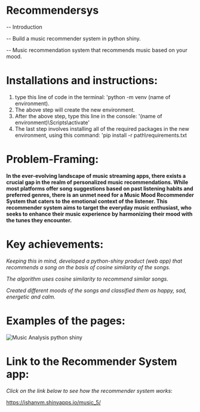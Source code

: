 # Recommendersys
-- Introduction

-- Build a music recommender system in python shiny.

-- Music recommendation system that recommends music based on your mood. 

# Installations and instructions:
1. type this line of code in the terminal: 'python -m venv (name of environment).
2. The above step will create the new environment.
3. After the above step, type this line in the console: '(name of environment)\Scripts\activate'
4. The last step involves installing all of the required packages in the new environment, using this command: 'pip install -r path\requirements.txt


# Problem-Framing:

**In the ever-evolving landscape of music streaming apps, there exists a crucial gap in the realm of personalized music recommendations. While most platforms offer song suggestions based on past listening habits and preferred genres, there is an unmet need for a Music Mood Recommender System that caters to the emotional context of the listener. This recommender system aims to target the everyday music enthusiast, who seeks to enhance their music experience by harmonizing their mood with the tunes they encounter.**

# Key achievements:

*Keeping this in mind, developed a python-shiny product (web app) that recommends a song on the basis of cosine similarity of the songs.*

*The algorithm uses cosine similarity to recommend similar songs.*

*Created different moods of the songs and classified them as happy, sad, energetic and calm.*


# Examples of the pages:


![Music Analysis python shiny](https://github.com/ivm25/recommendersystems/assets/44321100/f956b857-c70d-445f-8c00-a6f92c41c9c6)

# Link to the Recommender System app:


*Click on the link below to see how the recommender system works*:

https://ishanvm.shinyapps.io/music_5/
